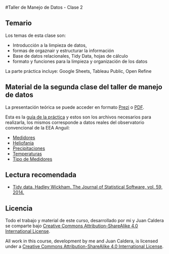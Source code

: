 #Taller de Manejo de Datos - Clase 2

## Temario

Los temas de esta clase son:

* Introducción a la limpieza de datos,
* formas de orgaznair y estructurar la información
* Base de datos relacionales, Tidy Data, hojas de cálculo
* formato y funciones para la limpieza y organización de los datos

La parte práctica incluye: Google Sheets, Tableau Public, Open Refine

## Material de la segunda clase del taller de manejo de datos

  La presentación teórica se puede acceder en formato [Prezi](https://prezi.com/gwju3ilvqrwr/segunda-clase-taller-manejo-de-datos/) o [PDF](https://github.com/yabellini/TallerManejoDeDatos/blob/master/clase2/Segunda%20Clase%20Taller.pdf).

  Esta es la [guía de la práctica](https://github.com/yabellini/TallerManejoDeDatos/blob/master/clase2/Conformaci%C3%B3n%20de%20planilla%20de%20c%C3%A1lculo%20con%20Google%20Sheets%20para%20utilizar%20en%20Tableu%20Public.pdf) y estos son los archivos necesarios para realizarla, los mismos corresponde a datos reales del observatorio convencional de la EEA Anguil:
  - [Medidores](https://github.com/yabellini/TallerManejoDeDatos/blob/master/clase2/HeliofaniaAnguil.csv)
  - [Heliofania](https://github.com/yabellini/TallerManejoDeDatos/blob/master/clase2/HeliofaniaAnguil.csv)
  - [Precipitaciones](https://github.com/yabellini/TallerManejoDeDatos/blob/master/clase2/PrecipitacionesAnguil.csv)
  - [Temperaturas](https://github.com/yabellini/TallerManejoDeDatos/blob/master/clase2/TemperaturasAnguil.csv)
  - [Tipo de Medidores](https://github.com/yabellini/TallerManejoDeDatos/blob/master/clase2/TipoMedidores.csv)

## Lectura recomendada

* [Tidy data. Hadley Wickham. The Journal of Statistical Software, vol. 59, 2014.](https://vita.had.co.nz/papers/tidy-data.html)


## Licencia

 Todo el trabajo y material de este curso, desarrollado por mi y Juan Caldera se comparte bajo [Creative Commons Attribution-ShareAlike 4.0 International License](https://creativecommons.org/licenses/by-sa/4.0/deed.es_ES).
 
 All work in this course, development by me and Juan Caldera, is licensed under a [Creative Commons Attribution-ShareAlike 4.0 International License](https://creativecommons.org/licenses/by-sa/4.0/deed.es_ES).
 
